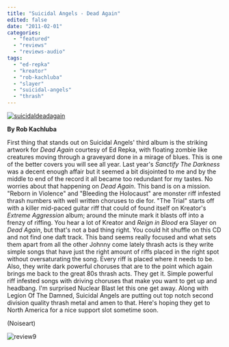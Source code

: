 ```yaml
---
title: "Suicidal Angels - Dead Again"
edited: false
date: "2011-02-01"
categories:
  - "featured"
  - "reviews"
  - "reviews-audio"
tags:
  - "ed-repka"
  - "kreator"
  - "rob-kachluba"
  - "slayer"
  - "suicidal-angels"
  - "thrash"
---
```


[![](http://www.hellbound.ca/wp-content/uploads/2011/02/suicidaldeadagain-290x291.jpg "suicidaldeadagain")](http://www.hellbound.ca/wp-content/uploads/2011/02/suicidaldeadagain.jpg)

**By Rob Kachluba**

First thing that stands out on Suicidal Angels' third album is the striking artwork for _Dead Again_ courtesy of Ed Repka, with floating zombie like creatures moving through a graveyard done in a mirage of blues. This is one of the better covers you will see all year. Last year's _Sanctify The Darkness_ was a decent enough affair but it seemed a bit disjointed to me and by the middle to end of the record it all became too redundant for my tastes. No worries about that happening on _Dead Again_. This band is on a mission. "Reborn in Violence" and "Bleeding the Holocaust" are monster riff infested thrash numbers with well written choruses to die for. "The Trial" starts off with a killer mid-paced guitar riff that could of found itself on Kreator's _Extreme Aggression_ album; around the minute mark it blasts off into a frenzy of riffing. You hear a lot of Kreator and _Reign in Blood_ era Slayer on _Dead_ _Again_, but that's not a bad thing right. You could hit shuffle on this CD and not find one daft track. This band seems really focused and what sets them apart from all the other Johnny come lately thrash acts is they write simple songs that have just the right amount of riffs placed in the right spot without oversaturating the song. Every riff is placed where it needs to be. Also, they write dark powerful choruses that are to the point which again brings me back to the great 80s thrash acts. They get it. Simple powerful riff infested songs with driving choruses that make you want to get up and headbang. I'm surprised Nuclear Blast let this one get away. Along with Legion Of The Damned, Suicidal Angels are putting out top notch second division quality thrash metal and amen to that. Here's hoping they get to North America for a nice support slot sometime soon.

(Noiseart)

![](http://www.hellbound.ca/wp-content/uploads/2009/05/review9.png "review9")
